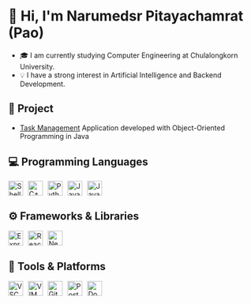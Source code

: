 <h1>👋 Hi, I'm Narumedsr Pitayachamrat (Pao)</h1>

<ul>
  <li>🎓 I am currently studying Computer Engineering at Chulalongkorn University.</li>
  <li>💡 I have a strong interest in Artificial Intelligence and Backend Development.</li>
</ul>

<h2>💼 Project</h2>

<ul>
  <li><a href="https://github.com/Nayac08/Task-Management">Task Management</a> Application developed with Object-Oriented Programming in Java</li>
</ul>

<h2>💻 Programming Languages</h2>
<div style="display: flex; gap: 10px; flex-wrap: wrap;">
  <img src="https://raw.githubusercontent.com/odb/official-bash-logo/refs/heads/master/assets/Logos/Icons/PNG/128x128.png" height="30" title="Shell" alt="Shell Logo" />
  <img src="https://cdn.jsdelivr.net/gh/devicons/devicon/icons/cplusplus/cplusplus-original.svg" height="30" title="C++" alt="C++ Logo" />
  <img src="https://cdn.jsdelivr.net/gh/devicons/devicon/icons/python/python-original.svg" height="30" title="Python" alt="Python Logo" />
  <img src="https://cdn.jsdelivr.net/gh/devicons/devicon/icons/java/java-original.svg" height="30" title="Java" alt="Java Logo" />
  <img src="https://cdn.jsdelivr.net/gh/devicons/devicon/icons/javascript/javascript-original.svg" height="30" title="JavaScript" alt="JavaScript Logo" />
</div>

<h2>⚙️ Frameworks & Libraries</h2>
<div style="display: flex; gap: 10px; flex-wrap: wrap;">
  <img src="https://adware-technologies.s3.amazonaws.com/uploads/technology/thumbnail/20/express-js.png" height="30" title="Express.js" alt="Express.js Logo" />
  <img src="https://cdn.jsdelivr.net/gh/devicons/devicon/icons/react/react-original.svg" height="30" title="React" alt="React Logo" />
  <img src="https://cdn.jsdelivr.net/gh/devicons/devicon/icons/nextjs/nextjs-original.svg" height="30" title="Next.js" alt="Next.js Logo" />
</div>

<h2>🧰 Tools & Platforms</h2>
<div style="display: flex; gap: 10px; flex-wrap: wrap;">
  <img src="https://cdn.jsdelivr.net/gh/devicons/devicon/icons/vscode/vscode-original.svg" height="30" title="VSCode" alt="VSCode Logo" />
  <img src="https://cdn.jsdelivr.net/gh/devicons/devicon/icons/vim/vim-original.svg" height="30" title="VIM" alt="VIM Logo" />
  <img src="https://cdn.jsdelivr.net/gh/devicons/devicon/icons/git/git-original.svg" height="30" title="Git" alt="Git Logo" />
  <img src="https://cdn.jsdelivr.net/gh/devicons/devicon/icons/postman/postman-original.svg" height="30" title="Postman" alt="Postman Logo" />
  <img src="https://cdn.jsdelivr.net/gh/devicons/devicon/icons/docker/docker-original.svg" height="30" title="Docker" alt="Docker Logo" />
</div>
